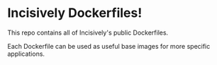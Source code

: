 # Incisively Dockerfiles!

This repo contains all of Incisively's public Dockerfiles.

Each Dockerfile can be used as useful base images for more specific applications.

